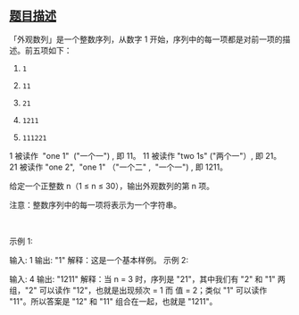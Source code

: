 
## [题目描述](https://leetcode-cn.com/problems/count-and-say/)
「外观数列」是一个整数序列，从数字 1 开始，序列中的每一项都是对前一项的描述。前五项如下：

1.     1
2.     11
3.     21
4.     1211
5.     111221
1 被读作  "one 1"  ("一个一") , 即 11。
11 被读作 "two 1s" ("两个一"）, 即 21。
21 被读作 "one 2",  "one 1" （"一个二" ,  "一个一") , 即 1211。

给定一个正整数 n（1 ≤ n ≤ 30），输出外观数列的第 n 项。

注意：整数序列中的每一项将表示为一个字符串。

 

示例 1:

输入: 1
输出: "1"
解释：这是一个基本样例。
示例 2:

输入: 4
输出: "1211"
解释：当 n = 3 时，序列是 "21"，其中我们有 "2" 和 "1" 两组，"2" 可以读作 "12"，也就是出现频次 = 1 而 值 = 2；类似 "1" 可以读作 "11"。所以答案是 "12" 和 "11" 组合在一起，也就是 "1211"。
